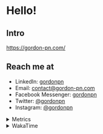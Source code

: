 # Hello!

## Intro

<https://gordon-pn.com/>

## Reach me at

- LinkedIn: [gordonpn](https://www.linkedin.com/in/gordonpn/)
- Email: [contact@gordon-pn.com](mailto:contact@gordon-pn.com)
- Facebook Messenger: [gordonpn](https://www.messenger.com/t/Gordonpn)
- Twitter: [@gordonpn](https://twitter.com/Gordonpn)
- Instagram: [@gordonpn](https://www.instagram.com/gordonpn/)

<details>
  <summary>Metrics</summary>

  <img align="center" src="https://github.com/gordonpn/gordonpn/blob/master/github-metrics.svg" alt="GitHub Metrics">

</details>

<details>
  <summary>WakaTime</summary>

  <!--START_SECTION:waka-->
📊 **This Week I Spent My Time On** 

```text
💬 Programming Languages: 
Other                    27 hrs 57 mins      ████████████████████████░   97.14 % 
Java                     32 mins             ░░░░░░░░░░░░░░░░░░░░░░░░░   01.89 % 
Shell Script             5 mins              ░░░░░░░░░░░░░░░░░░░░░░░░░   00.30 % 
TypeScript               4 mins              ░░░░░░░░░░░░░░░░░░░░░░░░░   00.24 % 
Brazil Dependency Config 2 mins              ░░░░░░░░░░░░░░░░░░░░░░░░░   00.17 % 

🔥 Editors: 
Chrome                   15 hrs 21 mins      █████████████░░░░░░░░░░░░   53.36 % 
Slack                    4 hrs 35 mins       ████░░░░░░░░░░░░░░░░░░░░░   15.97 % 
Firefox                  3 hrs 3 mins        ███░░░░░░░░░░░░░░░░░░░░░░   10.60 % 
Messages                 1 hr 47 mins        ██░░░░░░░░░░░░░░░░░░░░░░░   06.20 % 
MicrosoftOutlook         1 hr 7 mins         █░░░░░░░░░░░░░░░░░░░░░░░░   03.92 % 
```


 Last Updated on 18/08/2025 10:30:25 UTC
<!--END_SECTION:waka-->
</details>
